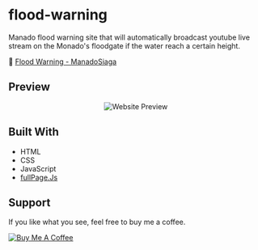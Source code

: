 # flood-warning
Manado flood warning site that will automatically broadcast youtube live stream on the Monado's floodgate if the water reach a certain height.

:ocean: [Flood Warning - ManadoSiaga](https://www.arwildo.space/flood-warning/)


## Preview
<p align="center">
  <img src="https://www.arwildo.space/assets/images/flood-warning.png?raw=true" alt="Website Preview"/>
</p>


## Built With

* HTML
* CSS
* JavaScript
* [fullPage.Js](https://github.com/alvarotrigo/fullPage.js/)


## Support

If you like what you see, feel free to buy me a coffee.

<a href="https://www.buymeacoffee.com/Arwildo " target="_blank"><img src="https://www.buymeacoffee.com/assets/img/custom_images/white_img.png" alt="Buy Me A Coffee" style="height: auto !important;width: auto !important;" ></a>
